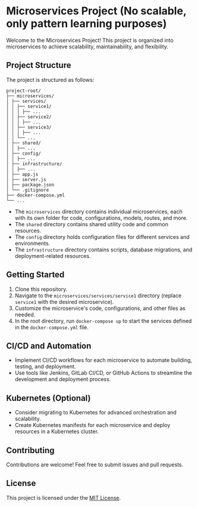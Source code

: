 # Microservices Project (No scalable, only pattern learning purposes)

Welcome to the Microservices Project! This project is organized into microservices to achieve scalability, maintainability, and flexibility.

## Project Structure

The project is structured as follows:
```
project-root/
├── microservices/
│ ├── services/
│ │ ├── service1/
│ │ │ ├── ...
│ │ ├── service2/
│ │ │ ├── ...
│ │ ├── service3/
│ │ │ ├── ...
│ │ └── ...
│ ├── shared/
│ │ ├── ...
│ ├── config/
│ │ ├── ...
│ ├── infrastructure/
│ │ ├── ...
│ ├── app.js
│ ├── server.js
│ ├── package.json
│ └── .gitignore
├── docker-compose.yml
└── ...
```

- The `microservices` directory contains individual microservices, each with its own folder for code, configurations, models, routes, and more.
- The `shared` directory contains shared utility code and common resources.
- The `config` directory holds configuration files for different services and environments.
- The `infrastructure` directory contains scripts, database migrations, and deployment-related resources.

## Getting Started

1. Clone this repository.
2. Navigate to the `microservices/services/service1` directory (replace `service1` with the desired microservice).
3. Customize the microservice's code, configurations, and other files as needed.
4. In the root directory, run `docker-compose up` to start the services defined in the `docker-compose.yml` file.

## CI/CD and Automation

- Implement CI/CD workflows for each microservice to automate building, testing, and deployment.
- Use tools like Jenkins, GitLab CI/CD, or GitHub Actions to streamline the development and deployment process.

## Kubernetes (Optional)

- Consider migrating to Kubernetes for advanced orchestration and scalability.
- Create Kubernetes manifests for each microservice and deploy resources in a Kubernetes cluster.

## Contributing

Contributions are welcome! Feel free to submit issues and pull requests.

## License

This project is licensed under the [MIT License](LICENSE).
